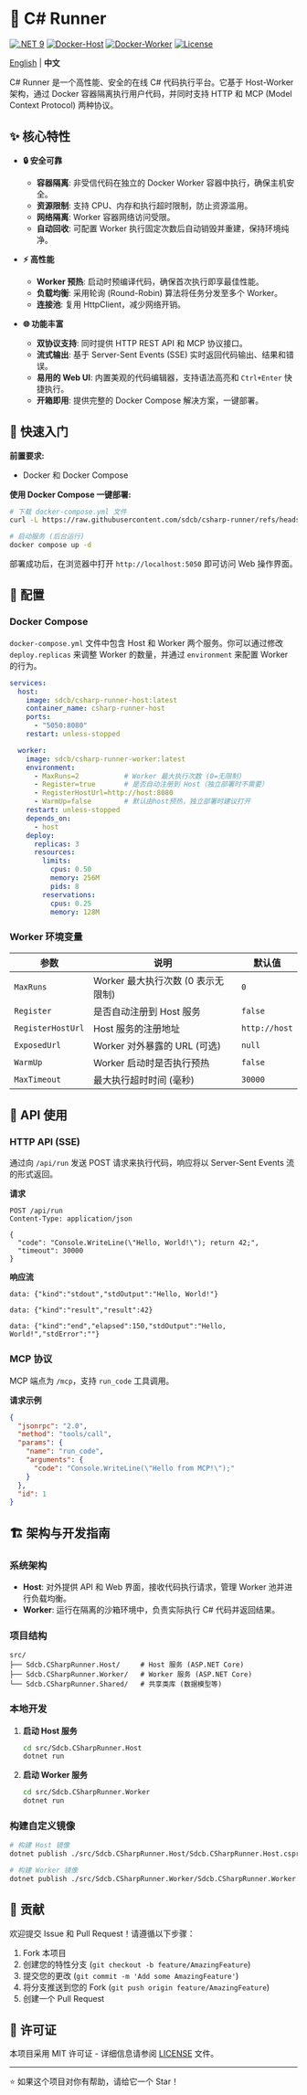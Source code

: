 # 🚀 C\# Runner

[![.NET 9](https://img.shields.io/badge/.NET-9.0-512BD4.svg)](https://dotnet.microsoft.com/download/dotnet/9.0)
[![Docker-Host](https://img.shields.io/docker/v/sdcb/csharp-runner-host?sort=semver&logo=docker&label=host)](https://hub.docker.com/r/sdcb/csharp-runner-host)
[![Docker-Worker](https://img.shields.io/docker/v/sdcb/csharp-runner-worker?sort=semver&logo=docker&label=worker)](https://hub.docker.com/r/sdcb/csharp-runner-worker)
[![License](https://img.shields.io/badge/License-MIT-green.svg)](LICENSE)

[English](./README.md) | **中文**

C\# Runner 是一个高性能、安全的在线 C\# 代码执行平台。它基于 Host-Worker 架构，通过 Docker 容器隔离执行用户代码，并同时支持 HTTP 和 MCP (Model Context Protocol) 两种协议。

## ✨ 核心特性

  - **🔒 安全可靠**

      - **容器隔离**: 非受信代码在独立的 Docker Worker 容器中执行，确保主机安全。
      - **资源限制**: 支持 CPU、内存和执行超时限制，防止资源滥用。
      - **网络隔离**: Worker 容器网络访问受限。
      - **自动回收**: 可配置 Worker 执行固定次数后自动销毁并重建，保持环境纯净。

  - **⚡ 高性能**

      - **Worker 预热**: 启动时预编译代码，确保首次执行即享最佳性能。
      - **负载均衡**: 采用轮询 (Round-Robin) 算法将任务分发至多个 Worker。
      - **连接池**: 复用 HttpClient，减少网络开销。

  - **🌐 功能丰富**

      - **双协议支持**: 同时提供 HTTP REST API 和 MCP 协议接口。
      - **流式输出**: 基于 Server-Sent Events (SSE) 实时返回代码输出、结果和错误。
      - **易用的 Web UI**: 内置美观的代码编辑器，支持语法高亮和 `Ctrl+Enter` 快捷执行。
      - **开箱即用**: 提供完整的 Docker Compose 解决方案，一键部署。

## 🚀 快速入门

**前置要求:**

  * Docker 和 Docker Compose

**使用 Docker Compose 一键部署:**

```bash
# 下载 docker-compose.yml 文件
curl -L https://raw.githubusercontent.com/sdcb/csharp-runner/refs/heads/master/docker-compose.yml -o docker-compose.yml

# 启动服务 (后台运行)
docker compose up -d
```

部署成功后，在浏览器中打开 `http://localhost:5050` 即可访问 Web 操作界面。

## 🔧 配置

### Docker Compose

`docker-compose.yml` 文件中包含 Host 和 Worker 两个服务。你可以通过修改 `deploy.replicas` 来调整 Worker 的数量，并通过 `environment` 来配置 Worker 的行为。

```yml
services:
  host:
    image: sdcb/csharp-runner-host:latest
    container_name: csharp-runner-host
    ports:
      - "5050:8080"
    restart: unless-stopped

  worker:
    image: sdcb/csharp-runner-worker:latest
    environment:
      - MaxRuns=2           # Worker 最大执行次数 (0=无限制)
      - Register=true       # 是否自动注册到 Host（独立部署时不需要）
      - RegisterHostUrl=http://host:8080
      - WarmUp=false        # 默认由host预热，独立部署时建议打开
    restart: unless-stopped
    depends_on:
      - host
    deploy:
      replicas: 3
      resources:
        limits:
          cpus: 0.50
          memory: 256M
          pids: 8
        reservations:
          cpus: 0.25
          memory: 128M
```

### Worker 环境变量

| 参数              | 说明                               | 默认值          |
| ----------------- | ---------------------------------- | --------------- |
| `MaxRuns`         | Worker 最大执行次数 (0 表示无限制) | `0`             |
| `Register`        | 是否自动注册到 Host 服务           | `false`         |
| `RegisterHostUrl` | Host 服务的注册地址                | `http://host`   |
| `ExposedUrl`      | Worker 对外暴露的 URL (可选)       | `null`          |
| `WarmUp`          | Worker 启动时是否执行预热          | `false`         |
| `MaxTimeout`      | 最大执行超时时间 (毫秒)            | `30000`         |

## 📡 API 使用

### HTTP API (SSE)

通过向 `/api/run` 发送 POST 请求来执行代码，响应将以 Server-Sent Events 流的形式返回。

**请求**

```http
POST /api/run
Content-Type: application/json

{
  "code": "Console.WriteLine(\"Hello, World!\"); return 42;",
  "timeout": 30000
}
```

**响应流**

```http
data: {"kind":"stdout","stdOutput":"Hello, World!"}

data: {"kind":"result","result":42}

data: {"kind":"end","elapsed":150,"stdOutput":"Hello, World!","stdError":""}
```

### MCP 协议

MCP 端点为 `/mcp`，支持 `run_code` 工具调用。

**请求示例**

```json
{
  "jsonrpc": "2.0",
  "method": "tools/call",
  "params": {
    "name": "run_code",
    "arguments": {
      "code": "Console.WriteLine(\"Hello from MCP!\");"
    }
  },
  "id": 1
}
```

## 🏗️ 架构与开发指南

### 系统架构

  - **Host**: 对外提供 API 和 Web 界面，接收代码执行请求，管理 Worker 池并进行负载均衡。
  - **Worker**: 运行在隔离的沙箱环境中，负责实际执行 C\# 代码并返回结果。

### 项目结构

```
src/
├── Sdcb.CSharpRunner.Host/     # Host 服务 (ASP.NET Core)
├── Sdcb.CSharpRunner.Worker/   # Worker 服务 (ASP.NET Core)
└── Sdcb.CSharpRunner.Shared/   # 共享类库 (数据模型等)
```

### 本地开发

1.  **启动 Host 服务**

    ```bash
    cd src/Sdcb.CSharpRunner.Host
    dotnet run
    ```

2.  **启动 Worker 服务**

    ```bash
    cd src/Sdcb.CSharpRunner.Worker
    dotnet run
    ```

### 构建自定义镜像

```bash
# 构建 Host 镜像
dotnet publish ./src/Sdcb.CSharpRunner.Host/Sdcb.CSharpRunner.Host.csproj -c Release /t:PublishContainer /p:ContainerRepository=csharp-runner-host

# 构建 Worker 镜像
dotnet publish ./src/Sdcb.CSharpRunner.Worker/Sdcb.CSharpRunner.Worker.csproj -c Release /t:PublishContainer /p:ContainerRepository=csharp-runner-worker
```

## 🤝 贡献

欢迎提交 Issue 和 Pull Request！请遵循以下步骤：

1.  Fork 本项目
2.  创建您的特性分支 (`git checkout -b feature/AmazingFeature`)
3.  提交您的更改 (`git commit -m 'Add some AmazingFeature'`)
4.  将分支推送到您的 Fork (`git push origin feature/AmazingFeature`)
5.  创建一个 Pull Request

## 📄 许可证

本项目采用 MIT 许可证 - 详细信息请参阅 [LICENSE](https://www.google.com/search?q=LICENSE) 文件。

-----

⭐ 如果这个项目对你有帮助，请给它一个 Star！